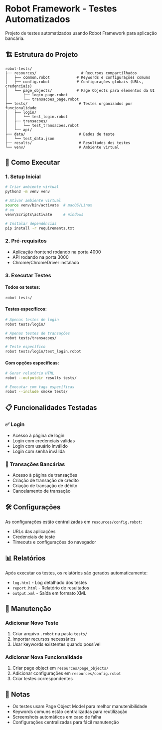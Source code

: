 # Robot Framework - Testes Automatizados

Projeto de testes automatizados usando Robot Framework para aplicação bancária.

## 🏗️ Estrutura do Projeto

```
robot-tests/
├── resources/                    # Recursos compartilhados
│   ├── common.robot            # Keywords e configurações comuns
│   ├── config.robot            # Configurações globais (URLs, credenciais)
│   └── page_objects/           # Page Objects para elementos da UI
│       ├── login_page.robot
│       └── transacoes_page.robot
├── tests/                       # Testes organizados por funcionalidade
│   ├── login/
│   │   └── test_login.robot
│   ├── transacoes/
│   │   └── test_transacoes.robot
│   └── api/
├── data/                        # Dados de teste
│   └── test_data.json
├── results/                     # Resultados dos testes
└── venv/                        # Ambiente virtual
```

## 🚀 Como Executar

### 1. Setup Inicial
```bash
# Criar ambiente virtual
python3 -m venv venv

# Ativar ambiente virtual
source venv/bin/activate  # macOS/Linux
# ou
venv\Scripts\activate     # Windows

# Instalar dependências
pip install -r requirements.txt
```

### 2. Pré-requisitos
- Aplicação frontend rodando na porta 4000
- API rodando na porta 3000
- Chrome/ChromeDriver instalado

### 3. Executar Testes

#### Todos os testes:
```bash
robot tests/
```

#### Testes específicos:
```bash
# Apenas testes de login
robot tests/login/

# Apenas testes de transações
robot tests/transacoes/

# Teste específico
robot tests/login/test_login.robot
```

#### Com opções específicas:
```bash
# Gerar relatório HTML
robot --outputdir results tests/

# Executar com tags específicas
robot --include smoke tests/
```

## 📋 Funcionalidades Testadas

### ✅ Login
- Acesso à página de login
- Login com credenciais válidas
- Login com usuário inválido
- Login com senha inválida

### 🔄 Transações Bancárias
- Acesso à página de transações
- Criação de transação de crédito
- Criação de transação de débito
- Cancelamento de transação

## 🛠️ Configurações

As configurações estão centralizadas em `resources/config.robot`:
- URLs das aplicações
- Credenciais de teste
- Timeouts e configurações do navegador

## 📊 Relatórios

Após executar os testes, os relatórios são gerados automaticamente:
- `log.html` - Log detalhado dos testes
- `report.html` - Relatório de resultados
- `output.xml` - Saída em formato XML

## 🔧 Manutenção

### Adicionar Novo Teste
1. Criar arquivo `.robot` na pasta `tests/`
2. Importar recursos necessários
3. Usar keywords existentes quando possível

### Adicionar Nova Funcionalidade
1. Criar page object em `resources/page_objects/`
2. Adicionar configurações em `resources/config.robot`
3. Criar testes correspondentes

## 📝 Notas

- Os testes usam Page Object Model para melhor manutenibilidade
- Keywords comuns estão centralizadas para reutilização
- Screenshots automáticos em caso de falha
- Configurações centralizadas para fácil manutenção
